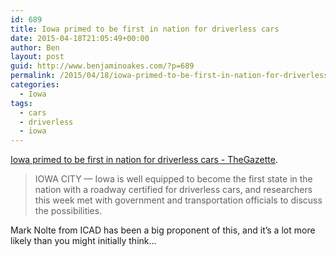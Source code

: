 ```yaml
---
id: 689
title: Iowa primed to be first in nation for driverless cars
date: 2015-04-18T21:05:49+00:00
author: Ben
layout: post
guid: http://www.benjaminoakes.com/?p=689
permalink: /2015/04/18/iowa-primed-to-be-first-in-nation-for-driverless-cars/
categories:
  - Iowa
tags:
  - cars
  - driverless
  - iowa
---
```

[Iowa primed to be first in nation for driverless cars - TheGazette](http://www.thegazette.com/subject/news/iowa-primed-to-be-first-in-nation-for-driverless-cars-20150417).

> IOWA CITY — Iowa is well equipped to become the first state in the nation with a roadway certified for driverless cars, and researchers this week met with government and transportation officials to discuss the possibilities. 

Mark Nolte from ICAD has been a big proponent of this, and it&#8217;s a lot more likely than you might initially think...